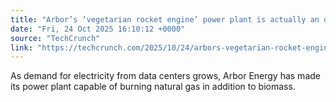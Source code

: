 ```yaml
---
title: "Arbor’s ‘vegetarian rocket engine’ power plant is actually an omnivore"
date: "Fri, 24 Oct 2025 16:10:12 +0000"
source: "TechCrunch"
link: "https://techcrunch.com/2025/10/24/arbors-vegetarian-rocket-engine-power-plant-is-actually-an-omnivore/"
---
```


As demand for electricity from data centers grows, Arbor Energy has made its power plant capable of burning natural gas in addition to biomass.
